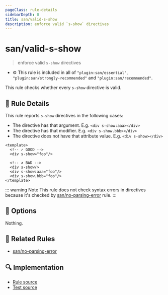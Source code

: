 ```yaml
---
pageClass: rule-details
sidebarDepth: 0
title: san/valid-s-show
description: enforce valid `s-show` directives
---
```

# san/valid-s-show
> enforce valid `s-show` directives

- :gear: This rule is included in all of `"plugin:san/essential"`, `"plugin:san/strongly-recommended"` and `"plugin:san/recommended"`.

This rule checks whether every `s-show` directive is valid.

## :book: Rule Details

This rule reports `s-show` directives in the following cases:

- The directive has that argument. E.g. `<div s-show:aaa></div>`
- The directive has that modifier. E.g. `<div s-show.bbb></div>`
- The directive does not have that attribute value. E.g. `<div s-show></div>`

<eslint-code-block :rules="{'san/valid-s-show': ['error']}">

```vue
<template>
  <!-- ✓ GOOD -->
  <div s-show="foo"/>

  <!-- ✗ BAD -->
  <div s-show/>
  <div s-show:aaa="foo"/>
  <div s-show.bbb="foo"/>
</template>
```

</eslint-code-block>

::: warning Note
This rule does not check syntax errors in directives because it's checked by [san/no-parsing-error] rule.
:::

## :wrench: Options

Nothing.

## :couple: Related Rules

- [san/no-parsing-error]

[san/no-parsing-error]: ./no-parsing-error.md

## :mag: Implementation

- [Rule source](https://github.com/ecomfe/eslint-plugin-san/blob/main/lib/rules/valid-s-show.js)
- [Test source](https://github.com/ecomfe/eslint-plugin-san/blob/main/__tests__/lib/rules/valid-s-show.test.js)
